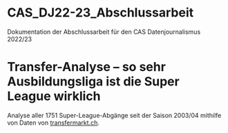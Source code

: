 # CAS_DJ22-23_Abschlussarbeit
Dokumentation der Abschlussarbeit für den CAS Datenjournalismus 2022/23

# Transfer-Analyse – so sehr Ausbildungsliga ist die Super League wirklich

Analyse aller 1751 Super-League-Abgänge seit der Saison 2003/04 mithilfe von Daten von [transfermarkt.ch](https://www.transfermarkt.ch/).
